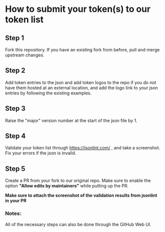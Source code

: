 # How to submit your token(s) to our token list

## Step 1
Fork this repository. If you have an existing fork from before, pull and merge upstream changes.

## Step 2
Add token entries to the json and add token logos to the repo if you do not have them hosted at an external location, and add the logo link to your json entries by following the existing examples.

## Step 3
Raise the "major" version number at the start of the json file by 1.

## Step 4
Validate your token list through https://jsonlint.com/ , and take a screenshot. Fix your errors if the json is invalid.

## Step 5
Create a PR from your fork to our original repo. Make sure to enable the option **"Allow edits by maintainers"** while putting up the PR.

**Make sure to attach the screenshot of the validation results from jsonlint in your PR**

### Notes:
All of the necessary steps can also be done through the GitHub Web UI.
